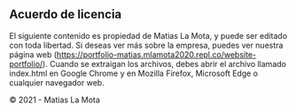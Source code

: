 ## Acuerdo de licencia

El siguiente contenido es propiedad de Matias La Mota, y puede ser editado con toda libertad. Si deseas ver más sobre la empresa, puedes ver nuestra página web (https://portfolio-matias.mlamota2020.repl.co/website-portfolio/). Cuando se extraigan los archivos, debes abrir el archivo llamado index.html en Google Chrome y en Mozilla Firefox, Microsoft Edge o cualquier navegador web.
    
© 2021 - Matias La Mota